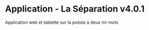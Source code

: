 Application - La Séparation v4.0.1
==============

Application web et tablette sur la poésie à deux mi-mots